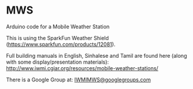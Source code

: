 MWS
===

Arduino code for a Mobile Weather Station

This is using the SparkFun Weather Shield (https://www.sparkfun.com/products/12081).

Full building manuals in English, Sinhalese and Tamil are found here (along with some display/presentation materials):
http://www.iwmi.cgiar.org/resources/mobile-weather-stations/

There is a Google Group at: IWMIMWS@googlegroups.com

